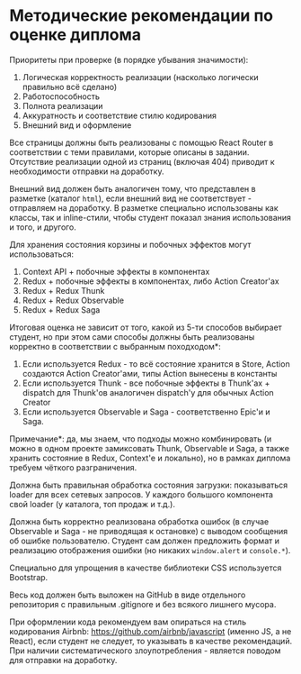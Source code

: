 # Методические рекомендации по оценке диплома

Приоритеты при проверке (в порядке убывания значимости):
1. Логическая корректность реализации (насколько логически правильно всё сделано)
1. Работоспособность
1. Полнота реализации
1. Аккуратность и соответствие стилю кодирования
1. Внешний вид и оформление

Все страницы должны быть реализованы с помощью React Router в соответствии с теми правилами, которые описаны в задании. Отсутствие реализации одной из страниц (включая 404) приводит к необходимости отправки на доработку.

Внешний вид должен быть аналогичен тому, что представлен в разметке (каталог `html`), если внешний вид не соответствует - отправляем на доработку. В разметке специально использованы как классы, так и inline-стили, чтобы студент показал знания использования и того, и другого.

Для хранения состояния корзины и побочных эффектов могут использоваться:
1. Context API + побочные эффекты в компонентах
1. Redux + побочные эффекты в компонентах, либо Action Creator'ах
1. Redux + Redux Thunk
1. Redux + Redux Observable
1. Redux + Redux Saga

Итоговая оценка не зависит от того, какой из 5-ти способов выбирает студент, но при этом сами способы должны быть реализованы корректно в соответствии с выбранным походходом*:
1. Если используется Redux - то всё состояние хранится в Store, Action создаются Action Creator'ами, типы Action вынесены в константы
1. Если используется Thunk - все побочные эффекты в Thunk'ах + dispatch для Thunk'ов аналогичен dispatch'у для обычных Action Creator
1. Если используется Observable и Saga - соответственно Epic'и и Saga.

Примечание*: да, мы знаем, что подходы можно комбинировать (и можно в одном проекте замиксовать Thunk, Observable и Saga, а также хранить состояние в Redux, Context'е и локально), но в рамках диплома требуем чёткого разграничения.

Должна быть правильная обработка состояния загрузки: показываться loader для всех сетевых запросов. У каждого большого компонента свой loader (у каталога, топ продаж и т.д.).

Должна быть корректно реализована обработка ошибок (в случае Observable и Saga - не приводящая к остановке) с выводом сообщения об ошибке пользователю. Студент сам должен предложить формат и реализацию отображения ошибки (но никаких `window.alert` и `console.*`).

Специально для упрощения в качестве библиотеки CSS используется Bootstrap.

Весь код должен быть выложен на GitHub в виде отдельного репозитория с правильным .gitignore и без всякого лишнего мусора.

При оформлении кода рекомендуем вам опираться на стиль кодирования Airbnb: https://github.com/airbnb/javascript (именно JS, а не React), если студент не следует, то указывать в качестве рекомендаций. При наличии систематического злоупотребления - является поводом для отправки на доработку.